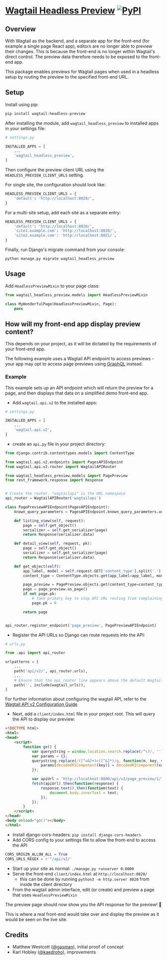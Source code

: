 # [Wagtail Headless Preview](https://pypi.org/project/wagtail-headless-preview/) [![PyPI](https://img.shields.io/pypi/v/wagtail-headless-preview.svg)](https://pypi.org/project/wagtail-headless-preview/)

## Overview

With Wagtail as the backend, and a separate app for the front-end (for example a single page React app), editors are no longer able to preview their changes. This is because the front-end is no longer within Wagtail's direct control. The preview data therefore needs to be exposed to the front-end app.

This package enables previews for Wagtail pages when used in a headless setup by routing the preview to the specified front-end URL.

## Setup

Install using pip:
```sh
pip install wagtail-headless-preview
```

After installing the module, add `wagtail_headless_preview` to installed apps in your settings file:

```python
# settings.py

INSTALLED_APPS = [
    ...
    'wagtail_headless_preview',
]
```

Then configure the preview client URL using the `HEADLESS_PREVIEW_CLIENT_URLS` setting.

For single site, the configuration should look like:

```python
HEADLESS_PREVIEW_CLIENT_URLS = {
    'default': 'http://localhost:8020/',
}
```

For a multi-site setup, add each site as a separate entry:

```python
HEADLESS_PREVIEW_CLIENT_URLS = {
    'default': 'http://localhost:8020/',
    'site1.example.com': 'http://localhost:8020/',
    'site2.example.com': 'http://localhost:8021/',
}
```

Finally, run Django's migrate command from your console:

```console
python manage.py migrate wagtail_headless_preview
```

## Usage

Add `HeadlessPreviewMixin` to your page class:

```python
from wagtail_headless_preview.models import HeadlessPreviewMixin

class MyWonderfulPage(HeadlessPreviewMixin, Page):
    pass
```

## How will my front-end app display preview content?

This depends on your project, as it will be dictated by the requirements of your front-end app.

The following example uses a Wagtail API endpoint to access previews - 
your app may opt to access page previews using [GraphQL](https://wagtail.io/blog/getting-started-with-wagtail-and-graphql/) instead.

### Example

This example sets up an API endpoint which will return the preview for a page, and then displays that data on a simplified demo front-end app.

* Add `wagtail.api.v2` to the installed apps:
```python
# settings.py

INSTALLED_APPS = [
    ...
    'wagtail.api.v2',
]
```

* create an `api.py` file in your project directory:
```python
from django.contrib.contenttypes.models import ContentType

from wagtail.api.v2.endpoints import PagesAPIEndpoint
from wagtail.api.v2.router import WagtailAPIRouter

from wagtail_headless_preview.models import PagePreview
from rest_framework.response import Response


# Create the router. "wagtailapi" is the URL namespace
api_router = WagtailAPIRouter('wagtailapi')

class PagePreviewAPIEndpoint(PagesAPIEndpoint):
    known_query_parameters = PagesAPIEndpoint.known_query_parameters.union(['content_type', 'token'])

    def listing_view(self, request):
        page = self.get_object()
        serializer = self.get_serializer(page)
        return Response(serializer.data)

    def detail_view(self, request, pk):
        page = self.get_object()
        serializer = self.get_serializer(page)
        return Response(serializer.data)

    def get_object(self):
        app_label, model = self.request.GET['content_type'].split('.')
        content_type = ContentType.objects.get(app_label=app_label, model=model)

        page_preview = PagePreview.objects.get(content_type=content_type, token=self.request.GET['token'])
        page = page_preview.as_page()
        if not page.pk:
            # fake primary key to stop API URL routing from complaining
            page.pk = 0

        return page


api_router.register_endpoint('page_preview', PagePreviewAPIEndpoint)
```

* Register the API URLs so Django can route requests into the API:

```python
# urls.py

from .api import api_router

urlpatterns = [
    ...
    path('api/v2/', api_router.urls),
    ...
    # Ensure that the api_router line appears above the default Wagtail page serving route
    path('', include(wagtail_urls)),
]
```

For further information about configuring the wagtail API, refer to the [Wagtail API v2 Configuration Guide](https://docs.wagtail.io/en/stable/advanced_topics/api/v2/configuration.html)

* Next, add a `client/index.html` file in your project root. This will query the API to display our preview:

```html
<!DOCTYPE html>
<html>
<head>
    <script>
        function go() {
            var querystring = window.location.search.replace(/^\?/, '');
            var params = {};
            querystring.replace(/([^=&]+)=([^&]*)/g, function(m, key, value) {
                params[decodeURIComponent(key)] = decodeURIComponent(value);
            });

            var apiUrl = 'http://localhost:8000/api/v2/page_preview/1/?content_type=' + encodeURIComponent(params['content_type']) + '&token=' + encodeURIComponent(params['token']) + '&format=json';
            fetch(apiUrl).then(function(response) {
                response.text().then(function(text) {
                    document.body.innerText = text;
                });
            });
        }
    </script>
</head>
<body onload="go()"></body>
</html>
```


* Install django-cors-headers: `pip install django-cors-headers`
* Add CORS config to your settings file to allow the front-end to access the API

```python
CORS_ORIGIN_ALLOW_ALL = True
CORS_URLS_REGEX = r'^/api/v2/'
 ```

* Start up your site as normal: `./manage.py runserver 0:8000`
* Serve the front-end `client/index.html` at `http://localhost:8020/`
   - this can be done by running `python3 -m http.server 8020` from inside the client directory
* From the wagtail admin interface, edit (or create) and preview a page that uses `HeadlessPreviewMixin`

The preview page should now show you the API response for the preview! 🎉

This is where a real front-end would take over and display the preview as it would be seen on the live site.

## Credits

- Matthew Westcott ([@gasman](https://github.com/gasman)), initial proof of concept
- Karl Hobley ([@kaedroho](https://github.com/kaedroho)), improvements
